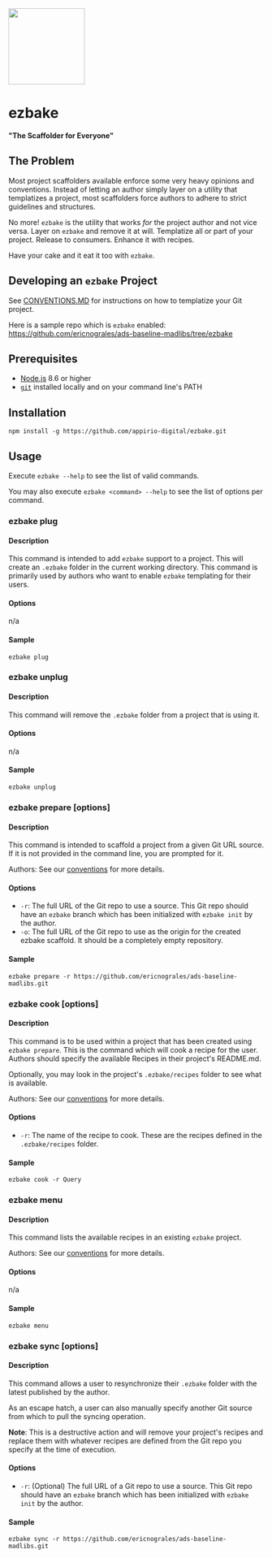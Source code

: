 <img src="https://otviiisgrrr8.files.wordpress.com/2013/12/ez-bake.png" width="150">

# ezbake

**"The Scaffolder for Everyone"**

## The Problem

Most project scaffolders available enforce some very heavy opinions and conventions. Instead of letting an author simply layer on a utility that templatizes a project, most scaffolders force authors to adhere to strict guidelines and structures.

No more! `ezbake` is the utility that works _for_ the project author and not vice versa. Layer on `ezbake` and remove it at will.  Templatize all or part of your project.  Release to consumers.  Enhance it with recipes.

Have your cake and it eat it too with `ezbake`.

## Developing an `ezbake` Project

See [CONVENTIONS.MD](https://github.com/appirio-digital/ezbake/blob/master/CONVENTIONS.md) for instructions on how to templatize your Git project.

Here is a sample repo which is `ezbake` enabled: https://github.com/ericnograles/ads-baseline-madlibs/tree/ezbake

## Prerequisites

* [Node.js](https://nodejs.org) 8.6 or higher
* [`git`](https://git-scm.com/) installed locally and on your command line's PATH

## Installation

`npm install -g https://github.com/appirio-digital/ezbake.git`

## Usage

Execute `ezbake --help` to see the list of valid commands.

You may also execute `ezbake <command> --help` to see the list of options per command.

### ezbake plug

#### Description

This command is intended to add `ezbake` support to a project. This will create an `.ezbake` folder in the current working directory.  This command is primarily used by authors who want to enable `ezbake` templating for their users.

#### Options

n/a

#### Sample

`ezbake plug`

### ezbake unplug

#### Description

This command will remove the `.ezbake` folder from a project that is using it.

#### Options

n/a

#### Sample

`ezbake unplug`

### ezbake prepare [options]

#### Description

This command is intended to scaffold a project from a given Git URL source.  If it is not provided in the command line, you are prompted for it.

Authors: See our [conventions](https://github.com/appirio-digital/ezbake/blob/master/CONVENTIONS.md) for more details.

#### Options

* `-r`: The full URL of the Git repo to use a source. This Git repo should have an `ezbake` branch which has been initialized with `ezbake init` by the author.
* `-o`: The full URL of the Git repo to use as the origin for the created ezbake scaffold. It should be a completely empty repository.

#### Sample

`ezbake prepare -r https://github.com/ericnograles/ads-baseline-madlibs.git`

### ezbake cook [options]

#### Description

This command is to be used within a project that has been created using `ezbake prepare`.  This is the command which will cook a recipe for the user.  Authors should specify the available Recipes in their project's README.md.

Optionally, you may look in the project's `.ezbake/recipes` folder to see what is available.

Authors: See our [conventions](https://github.com/appirio-digital/ezbake/blob/master/CONVENTIONS.md) for more details.

#### Options

* `-r`: The name of the recipe to cook. These are the recipes defined in the `.ezbake/recipes` folder.

#### Sample

`ezbake cook -r Query`

### ezbake menu

#### Description

This command lists the available recipes in an existing `ezbake` project.

Authors: See our [conventions](https://github.com/appirio-digital/ezbake/blob/master/CONVENTIONS.md) for more details.

#### Options

n/a

#### Sample

`ezbake menu`

### ezbake sync [options]

#### Description

This command allows a user to resynchronize their `.ezbake` folder with the latest published by the author.

As an escape hatch, a user can also manually specify another Git source from which to pull the syncing operation.

**Note**: This is a destructive action and will remove your project's recipes and replace them with whatever recipes are defined from the Git repo you specify at the time of execution.

#### Options

* `-r`: (Optional) The full URL of a Git repo to use a source. This Git repo should have an `ezbake` branch which has been initialized with `ezbake init` by the author.

#### Sample

`ezbake sync -r https://github.com/ericnograles/ads-baseline-madlibs.git`

